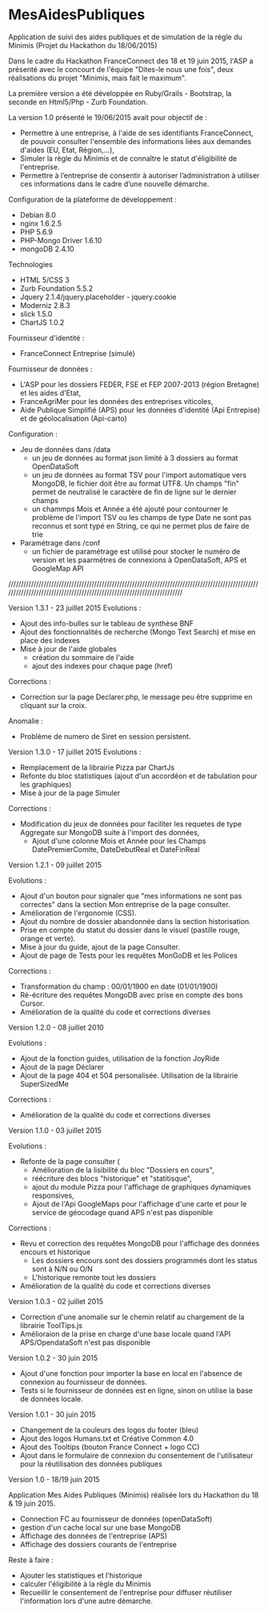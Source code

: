 # MesAidesPubliques
Application de suivi des aides publiques et de simulation de la règle du Minimis (Projet du Hackathon du 18/06/2015)

Dans le cadre du Hackathon FranceConnect des 18 et 19 juin 2015, l'ASP a présenté avec le concourt de l'équipe "Dites-le nous une fois", deux réalisations du projet "Minimis, mais fait le maximum".

La première version a été développée en Ruby/Grails - Bootstrap, la seconde en Html5/Php - Zurb Foundation.

La version 1.0 présenté le 19/06/2015 avait pour objectif  de :
 - Permettre à une entreprise, à l'aide de ses identifiants FranceConnect, de pouvoir consulter l'ensemble des  informations liées aux demandes d'aides (EU, Etat, Région,...),
 - Simuler la règle du Minimis et de connaître le statut d'éligibilité de l'entreprise.
- Permettre à l’entreprise de consentir à autoriser l’administration à utiliser ces informations dans le cadre d’une nouvelle démarche.

Configuration de la plateforme de développement :
- Debian 8.0
- nginx 1.6.2.5
- PHP 5.6.9
- PHP-Mongo Driver 1.6.10
- mongoDB 2.4.10
 
Technologies
- HTML 5/CSS 3
- Zurb Foundation 5.5.2
- Jquery 2.1.4/jquery.placeholder - jquery.cookie
- Moderniz 2.8.3
- slick 1.5.0
- ChartJS 1.0.2

Fournisseur d'identité :
- FranceConnect Entreprise (simulé)

Fournisseur de données :
- L'ASP pour les dossiers FEDER, FSE et FEP 2007-2013 (région Bretagne) et les aides d'Etat,
- FranceAgriMer pour les données des entreprises viticoles,
- Aide Publique Simplifié (APS) pour les données d'identité (Api Entrepise) et de géolocalisation (Api-carto)


Configuration :
- Jeu de données dans /data
	- un jeu de données au format json limité à 3 dossiers au format OpenDataSoft 
	- un jeu de données au format TSV pour l'import automatique vers MongoDB, le fichier doit être au format UTF8. Un champs "fin" permet de neutralisé le caractère de fin de ligne sur le dernier champs
	- un chammps Mois et Année a été ajouté pour contourner le problème de l'import TSV ou les champs de type Date ne sont pas reconnus et sont typé en String, ce qui ne permet plus de faire de trie
- Paramétrage  dans /conf
	- un fichier de paramétrage est utilisé pour stocker le numéro de version et les paarmétres de connexions à OpenDataSoft, APS et GoogleMap API


////////////////////////////////////////////////////////////////////////////////////////////////////////////////////////////////////////////////////////////////////////

Version 1.3.1 - 23 juillet 2015
Evolutions :
- Ajout des info-bulles sur le tableau de synthèse BNF
- Ajout des fonctionnalités de recherche (Mongo Text Search) et mise en place des indexes
- Mise à jour de l'aide globales
	- création du sommaire de l'aide
	- ajout des indexes pour chaque page (href)

Corrections :
-  Correction sur la page Declarer.php, le message peu être supprime en cliquant sur la croix.

Anomalie :
- Problème de numero de Siret en session persistent.

Version 1.3.0 - 17 juillet 2015
Evolutions :
- Remplacement de la librairie Pizza par ChartJs
- Refonte du bloc statistiques (ajout d'un accordéon et de tabulation pour les graphiques)
- Mise à jour de la page Simuler

Corrections :
- Modification du jeux de données pour faciliter les requetes de type Aggregate sur MongoDB suite à l'import des données, 
	- Ajout d'une colonne Mois et Année pour les Champs DatePremierComite, DateDebutReal et DateFinReal


Version 1.2.1 - 09 juillet 2015

Evolutions :
- Ajout d'un bouton pour signaler que "mes informations ne sont pas correctes" dans la section Mon entreprise de la page consulter.
- Amélioration de l'ergonomie (CSS).
- Ajout du nombre de dossier abandonnée dans la section historisation.
- Prise en compte du statut du dossier dans le visuel (pastille rouge, orange et verte).
- Mise à jour du guide, ajout de la page Consulter.
- Ajout de page de Tests pour les requêtes MonGoDB et les Polices

Corrections :
- Transformation du champ : 00/01/1900 en date (01/01/1900)
- Ré-écriture des requêtes MongoDB avec prise en compte des bons Cursor.
- Amélioration de la qualité du code et corrections diverses

Version 1.2.0 - 08 juillet 2010

Evolutions :
- Ajout de la fonction guides, utilisation de la fonction JoyRide
- Ajout de la page Déclarer
- Ajout de la page 404 et 504 personalisée. Utilisation de la librairie SuperSizedMe

Corrections :
- Amélioration de la qualité du code et corrections diverses

Version 1.1.0 - 03 juillet 2015

Evolutions :
- Refonte de la page consulter (
	- Amélioration de la lisibilité du bloc "Dossiers en cours",
	- réécriture des blocs "historique" et "statitisque", 
	- ajout du module Pizza pour l'affichage de graphiques dynamiques responsives,
	- Ajout de l'Api GoogleMaps pour l'affichage d'une carte et pour le service de géocodage quand APS n'est pas disponible

Corrections :
- Revu et correction des requêtes MongoDB pour l'affichage des données encours et historique
	- Les dossiers encours sont des dossiers programmés dont les status sont à N/N ou O/N
	- L'historique remonte tout les dossiers
- Amélioration de la qualité du code et corrections diverses

Version 1.0.3 - 02 juillet 2015
- Correction d'une anomalie sur le chemin relatif au chargement de la librairie ToolTips.js
- Amélioraion de la prise en charge d'une base locale quand l'API APS/OpendataSoft n'est pas disponible

Version 1.0.2 - 30 juin 2015
- Ajout d'une fonction pour importer la base en local en l'absence de connexion au fournisseur de données.
- Tests si le fournisseur de données est en ligne, sinon on utilise la base de données locale.

Version 1.0.1 - 30 juin 2015
- Changement de la couleurs des logos du footer (bleu)
- Ajout des logos Humans.txt et Créative Common 4.0
- Ajout des Tooltips (bouton France Connect + logo CC)
- Ajout dans le formulaire de connexion du consentement de l'utilisateur pour la réutilisation des données publiques 

Version 1.0 - 18/19 juin 2015

Application Mes Aides Publiques (Minimis) réalisée lors du Hackathon du 18 & 19 juin 2015.
- Connection FC au fournisseur de données (openDataSoft)
- gestion d'un cache local sur une base MongoDB
- Affichage des données de l'entreprise (APS)
- Affichage des dossiers courants de l'entreprise

Reste à faire :
- Ajouter les statistiques et l'historique
- calculer l'éligibilité à la règle du Minimis
- Recueillir le consentement de l'entreprise pour diffuser réutiliser
l'information lors d'une autre démarche.